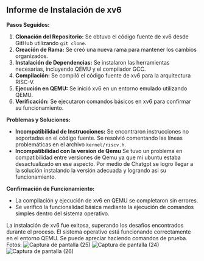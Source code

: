 ## Informe de Instalación de xv6 

**Pasos Seguidos:**

1. **Clonación del Repositorio:** Se obtuvo el código fuente de xv6 desde GitHub utilizando `git clone`.
2. **Creación de Rama:** Se creó una nueva rama para mantener los cambios organizados.
3. **Instalación de Dependencias:** Se instalaron las herramientas necesarias, incluyendo QEMU y el compilador GCC.
4. **Compilación:** Se compiló el código fuente de xv6 para la arquitectura RISC-V.
5. **Ejecución en QEMU:** Se inició xv6 en un entorno emulado utilizando QEMU.
6. **Verificación:** Se ejecutaron comandos básicos en xv6 para confirmar su funcionamiento.

**Problemas y Soluciones:**

* **Incompatibilidad de Instrucciones:** Se encontraron instrucciones no soportadas en el código fuente. Se resolvió comentando las líneas problemáticas en el archivo `kernel/riscv.h`.
* **Incompatibilidad con la version de Qemu** Se tuvo un problema en compatibilidad entre versiones de Qemu ya que mi ubuntu estaba desactualizado en ese aspecto. Por medio de Chatgpt se logro llegar a la solución instalando la versión adecuada y logrando asi su funcionamiento.

**Confirmación de Funcionamiento:**

* La compilación y ejecución de xv6 en QEMU se completaron sin errores.
* Se verificó la funcionalidad básica mediante la ejecución de comandos simples dentro del sistema operativo.

La instalación de xv6 fue exitosa, superando los desafíos encontrados durante el proceso. El sistema operativo está funcionando correctamente en el entorno QEMU. Se puede apreciar haciendo comandos de prueba.
Fotos:
![Captura de pantalla (25)](https://github.com/user-attachments/assets/39cb43ea-0628-470f-9f89-dd129d6036b2)
![Captura de pantalla (24)](https://github.com/user-attachments/assets/1151173e-0161-48ca-83e5-40ffe1c834b3)
![Captura de pantalla (26)](https://github.com/user-attachments/assets/92d38998-ff89-4b7f-99ef-753fbced0980)




